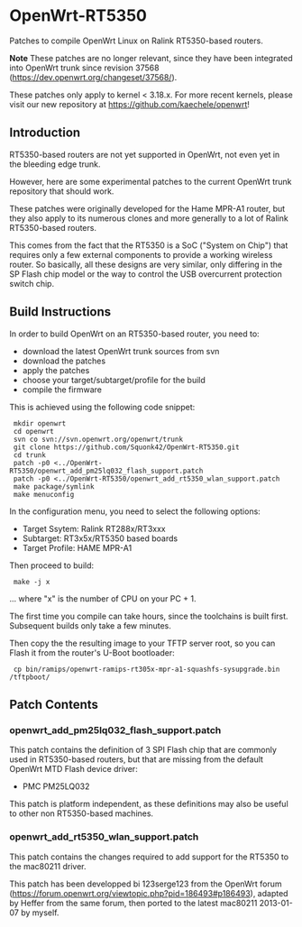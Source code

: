 OpenWrt-RT5350
==============

Patches to compile OpenWrt Linux on Ralink RT5350-based routers.

__Note__ These patches are no longer relevant, since they have been integrated into OpenWrt trunk since revision 37568 (https://dev.openwrt.org/changeset/37568/).

These patches only apply to kernel < 3.18.x. For more recent kernels, please visit our new repository at https://github.com/kaechele/openwrt!

## Introduction

RT5350-based routers are not yet supported in OpenWrt, not even yet in the bleeding edge trunk.

However, here are some experimental patches to the current OpenWrt trunk repository that should work.

These patches were originally developed for the Hame MPR-A1 router, but they also apply to its numerous clones and more generally to a lot of Ralink RT5350-based routers.

This comes from the fact that the RT5350 is a SoC ("System on Chip") that requires only a few external components to provide a working wireless router. So basically, all these designs are very similar, only differing in the SP Flash chip model or the way to control the USB overcurrent protection switch chip.

## Build Instructions

In order to build OpenWrt on an RT5350-based router, you need to:
* download the latest OpenWrt trunk sources from svn
* download the patches
* apply the patches
* choose your target/subtarget/profile for the build
* compile the firmware

This is achieved using the following code snippet:

     mkdir openwrt
     cd openwrt
     svn co svn://svn.openwrt.org/openwrt/trunk
     git clone https://github.com/Squonk42/OpenWrt-RT5350.git
     cd trunk
     patch -p0 <../OpenWrt-RT5350/openwrt_add_pm25lq032_flash_support.patch
     patch -p0 <../OpenWrt-RT5350/openwrt_add_rt5350_wlan_support.patch
     make package/symlink
     make menuconfig

In the configuration menu, you need to select the following options:
* Target Ssytem: Ralink RT288x/RT3xxx
* Subtarget: RT3x5x/RT5350 based boards
* Target Profile: HAME MPR-A1

Then proceed to build:

     make -j x

... where "x" is the number of CPU on your PC + 1.

The first time you compile can take hours, since the toolchains is built first. Subsequent builds only take a few minutes.

Then copy the the resulting image to your TFTP server root, so you can Flash it from the router's U-Boot bootloader:

     cp bin/ramips/openwrt-ramips-rt305x-mpr-a1-squashfs-sysupgrade.bin /tftpboot/

## Patch Contents

### openwrt_add_pm25lq032_flash_support.patch

This patch contains the definition of 3 SPI Flash chip that are commonly used in RT5350-based routers, but that are missing from the default OpenWrt MTD Flash device driver:
* PMC PM25LQ032

This patch is platform independent, as these definitions may also be useful to other non RT5350-based machines.

### openwrt_add_rt5350_wlan_support.patch

This patch contains the changes required to add support for the RT5350 to the mac80211 driver.

This patch has been developped bi 123serge123 from the OpenWrt forum (https://forum.openwrt.org/viewtopic.php?pid=186493#p186493), adapted by Heffer from the same forum, then ported to the latest mac80211 2013-01-07 by myself.
